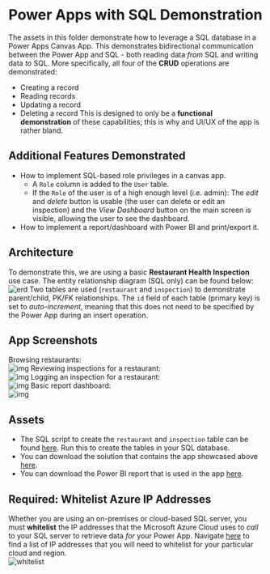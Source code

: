 # Power Apps with SQL Demonstration
The assets in this folder demonstrate how to leverage a SQL database in a Power Apps Canvas App. This demonstrates bidirectional communication between the Power App and SQL - both reading data *from* SQL and writing data *to* SQL. More specifically, all four of the **CRUD** operations are demonstrated:
- Creating a record
- Reading records
- Updating a record
- Deleting a record
This is designed to only be a **functional demonstration** of these capabilities; this is why and UI/UX of the app is rather bland.

## Additional Features Demonstrated
- How to implement SQL-based role privileges in a canvas app.
    - A `Role` column is added to the `User` table.
    - If the `Role` of the user is of a high enough level (i.e. admin): The *edit* and *delete* button is usable (the user can delete or edit an inspection) and the *View Dashboard* button on the main screen is visible, allowing the user to see the dashboard.
- How to implement a report/dashboard with Power BI and print/export it.

## Architecture
To demonstrate this, we are using a basic **Restaurant Health Inspection** use case. The entity relationship diagram (SQL only) can be found below:
![erd](https://i.imgur.com/MftCzGG.png)
Two tables are used (`restaurant` and `inspection`) to demonstrate parent/child, PK/FK relationships. The `id` field of each table (primary key) is set to *auto-increment*, meaning that this does not need to be specified by the Power App during an insert operation.

## App Screenshots
Browsing restaurants:  
![img](https://i.imgur.com/ZnZ9kVA.png)
Reviewing inspections for a restaurant:  
![img](https://i.imgur.com/6PWc0D4.png)
Logging an inspection for a restaurant:  
![img](https://i.imgur.com/FEXL3x2.png)
Basic report dashboard:  
![img](https://i.imgur.com/ULHfGV0.png)

## Assets
- The SQL script to create the `restaurant` and `inspection` table can be found [here](./script.sql). Run this to create the tables in your SQL database.
- You can download the solution that contains the app showcased above [here](https://github.com/TimHanewich/Power-Platform-Assets/releases/download/5/SQLDemo_1_0_0_1.zip).
- You can download the Power BI report that is used in the app [here](https://github.com/TimHanewich/Power-Platform-Assets/releases/download/5/dashboard.pbix).

## Required: Whitelist Azure IP Addresses
Whether you are using an on-premises or cloud-based SQL server, you must **whitelist** the IP addresses that the Microsoft Azure Cloud uses to *call* to your SQL server to retrieve data *for* your Power App. Navigate [here](https://learn.microsoft.com/en-us/power-platform/admin/online-requirements#ip-addresses-required) to find a list of IP addresses that you will need to whitelist for your particular cloud and region.  
![whitelist](https://i.imgur.com/R4uEf0u.png)
